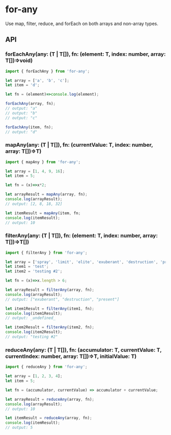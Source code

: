 # for-any

Use map, filter, reduce, and forEach on both arrays and non-array types.

## API

### forEachAny<T>(any: (T | T[]), fn: (element: T, index: number, array: T[])=>void)

```js
import { forEachAny } from 'for-any';

let array = ['a', 'b', 'c'];
let item = 'd';

let fn = (element)=>console.log(element);

forEachAny(array, fn);
// output: "a"
// output: "b"
// output: "c"

forEachAny(item, fn);
// output: "d"
```

### mapAny<T>(any: (T | T[]), fn: (currentValue: T, index: number, array: T[])=>T)

```js
import { mapAny } from 'for-any';

let array = [1, 4, 9, 16];
let item = 5;

let fn = (x)=>x*2;

let arrayResult = mapAny(array, fn);
console.log(arrayResult);
// output: [2, 8, 18, 32]

let itemResult = mapAny(item, fn;
console.log(itemResult);
// output: 10
```

### filterAny<T>(any: (T | T[]), fn: (element: T, index: number, array: T[])=>T[])

```js
import { filterAny } from 'for-any';

let array = ['spray', 'limit', 'elite', 'exuberant', 'destruction', 'present'];
let item1 = 'test';
let item2 = 'testing #2';

let fn = (x)=>x.length > 6;

let arrayResult = filterAny(array, fn);
console.log(arrayResult);
// output: ["exuberant", "destruction", "present"]

let item1Result = filterAny(item1, fn);
console.log(item1Result);
// output: _undefined_

let item2Result = filterAny(item2, fn);
console.log(item2Result);
// output: "testing #2"
```

### reduceAny<T>(any: (T | T[]), fn: (accumulator: T, currentValue: T, currentIndex: number, array: T[])=>T, initialValue: T)

```js
import { reduceAny } from 'for-any';

let array = [1, 2, 3, 4];
let item = 5;

let fn = (accumulator, currentValue) => accumulator + currentValue;

let arrayResult = reduceAny(array, fn);
console.log(arrayResult);
// output: 10

let itemResult = reduceAny(array, fn);
console.log(itemResult);
// output: 5
```

